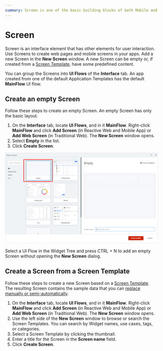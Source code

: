 ```yaml
---
summary: Screen is one of the basic building blocks of both Mobile and Reactive Web Apps. You can create empty Screens or with some predefined content.
---
```


# Screen

Screen is an interface element that has other elements for user interaction. Use Screens to create web pages and mobile screens in your apps. Add a new Screen in the **New Screen** window. A new Screen can be empty or, if created from a [Screen Template](<../screen-templates-use/intro.md>), have some predefined content.

You can group the Screens into **UI Flows** of the **Interface** tab. An app created from one of the default Application Templates has the default **MainFlow** UI flow.

## Create an empty Screen

Follow these steps to create an empty Screen. An empty Screen has only the basic layout.

1. On the **Interface** tab, locate **UI Flows**, and in it **MainFlow**. Right-click **MainFlow** and click **Add Screen** (in Reactive Web and Mobile App) or **Add Web Screen** (in Traditional Web). The **New Screen** window opens.
1. Select **Empty** in the list.
1. Click **Create Screen**.

![Dialog with Screen Templates](images/create-blank-screen.png?width=500)

<div class="info" markdown="1">

Select a UI Flow in the Widget Tree and press CTRL + N to add an empty Screen without opening the **New Screen** dialog. 

</div>

## Create a Screen from a Screen Template

Follow these steps to create a new Screen based on a [Screen Template](<../screen-templates-use/intro.md>). The resulting Screen contains the sample data that you can [replace manually or semi-automatically](<../screen-templates-use/replace-data.md>).

1. On the **Interface** tab, locate **UI Flows**, and in it **MainFlow**. Right-click **MainFlow** and click **Add Screen** (in Reactive Web and Mobile App) or **Add Web Screen** (in Traditional Web). The **New Screen** window opens.
2. Use the left side of the **New Screen** window to browse or search the Screen Templates. You can search by Widget names, use cases, tags, or categories.
3. Select a Screen Template by clicking the thumbnail.
4. Enter a title for the Screen in the **Screen name** field.
5. Click **Create Screen**.
